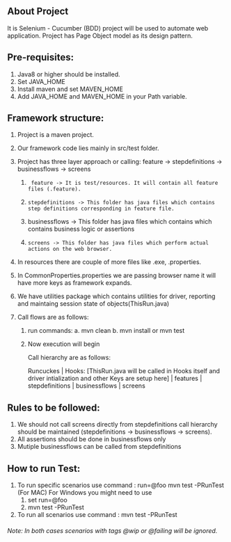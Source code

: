 
##  About Project

It is Selenium - Cucumber (BDD) project will be used to automate web application.
Project has Page Object model as its design pattern.


## Pre-requisites:

1. Java8 or higher should be installed.
2. Set JAVA_HOME
3. Install maven and set MAVEN_HOME
4. Add JAVA_HOME and MAVEN_HOME in your Path variable.

## Framework structure:

1. Project is a maven project.
2. Our framework code lies mainly in src/test folder.
3. Project has three layer approach or calling:
    feature -> stepdefinitions -> businessflows -> screens

    1.      feature -> It is test/resources. It will contain all feature files (.feature).
    2.     stepdefinitions -> This folder has java files which contains step definitions corresponding in feature file.
    3.    businessflows -> This folder has java files which contains which contains business logic or assertions
    4.     screens -> This folder has java files which perform actual actions on the web browser.

4. In resources there are couple of more files like .exe, .properties.
5. In CommonProperties.properties we are passing browser name it will have more keys as framework expands.
6. We have utilities package which contains utilities for driver, reporting and maintaing session state of objects(ThisRun.java)
7. Call flows are as follows:
    1. run commands:
        a. mvn clean
        b. mvn install or mvn test
    2. Now execution will begin

        Call hierarchy are as follows:

        Runcuckes
            |
        Hooks: [ThisRun.java will be called in Hooks itself and driver intialization and other Keys are setup here]
            |
        features
            |
        stepdefinitions
            |
        businessflows
            |
        screens

 ##  Rules to be followed:

 1. We should not call screens directly from stepdefinitions call hierarchy should be maintained (stepdefinitions -> businessflows -> screens).
 2. All assertions should be done in businessflows only
 3. Mutiple businessflows can be called from stepdefinitions

 ##  How to run Test:

 1. To run specific scenarios use command : run=@foo mvn test -PRunTest (For MAC)
    For Windows you might need to use
    1. set run=@foo
    2. mvn test -PRunTest
 2. To run all scenarios use command : mvn test -PRunTest

 ######  Note: In both cases scenarios with tags @wip or @failing will be ignored.
